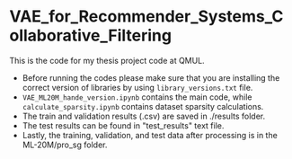 # VAE_for_Recommender_Systems_Collaborative_Filtering
This is the code for my thesis project code at QMUL.
- Before running the codes please make sure that you are installing the correct version of libraries by using `library_versions.txt` file.
- `VAE_ML20M_hande_version.ipynb` contains the main code, while `calculate_sparsity.ipynb` contains dataset sparsity calculations.
- The train and validation results (.csv) are saved in ./results folder. 
- The test results can be found in "test_results" text file.
- Lastly, the training, validation, and test data after processing is in the ML-20M/pro_sg folder.
